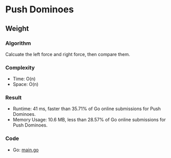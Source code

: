 # Push Dominoes



## Weight



### Algorithm

Calcuate the left force and right force, then compare them.


### Complexity

- Time: O(n)
- Space: O(n)


### Result

- Runtime: 41 ms, faster than 35.71% of Go online submissions for Push Dominoes.
- Memory Usage: 10.6 MB, less than 28.57% of Go online submissions for Push Dominoes.


### Code

- Go: [main.go](#maingo)